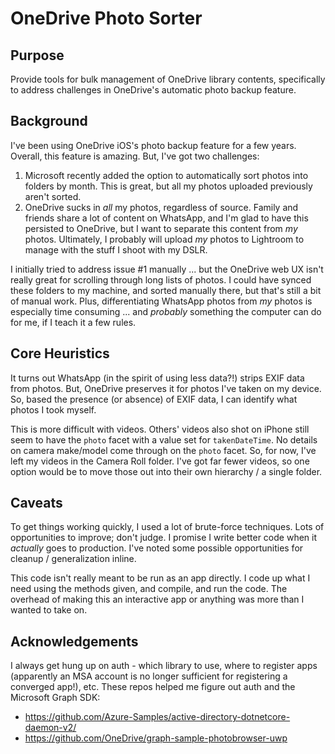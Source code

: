 # OneDrive Photo Sorter

## Purpose

Provide tools for bulk management of OneDrive library contents, specifically to address challenges in OneDrive's automatic photo backup feature.

## Background

I've been using OneDrive iOS's photo backup feature for a few years. Overall, this feature is amazing. But, I've got two challenges:

1. Microsoft recently added the option to automatically sort photos into folders by month. This is great, but all my photos uploaded previously aren't sorted.
2. OneDrive sucks in *all* my photos, regardless of source. Family and friends share a lot of content on WhatsApp, and I'm glad to have this persisted to OneDrive, but I want to separate this content from *my* photos. Ultimately, I probably will upload *my* photos to Lightroom to manage with the stuff I shoot with my DSLR.

I initially tried to address issue #1 manually ... but the OneDrive web UX isn't really great for scrolling through long lists of photos. I could have synced these folders to my machine, and sorted manually there, but that's still a bit of manual work. Plus, differentiating WhatsApp photos from *my* photos is especially time consuming ... and *probably* something the computer can do for me, if I teach it a few rules.

## Core Heuristics

It turns out WhatsApp (in the spirit of using less data?!) strips EXIF data from photos. But, OneDrive preserves it for photos I've taken on my device. So, based the presence (or absence) of EXIF data, I can identify what photos I took myself.

This is more difficult with videos. Others' videos also shot on iPhone still seem to have the `photo` facet with a value set for `takenDateTime`. No details on camera make/model come through on the `photo` facet. So, for now, I've left my videos in the Camera Roll folder. I've got far fewer videos, so one option would be to move those out into their own hierarchy / a single folder.

## Caveats

To get things working quickly, I used a lot of brute-force techniques. Lots of opportunities to improve; don't judge. I promise I write better code when it *actually* goes to production. I've noted some possible opportunities for cleanup / generalization inline.

This code isn't really meant to be run as an app directly. I code up what I need using the methods given, and compile, and run the code. The overhead of making this an interactive app or anything was more than I wanted to take on.

## Acknowledgements

I always get hung up on auth - which library to use, where to register apps (apparently an MSA account is no longer sufficient for registering a converged app!), etc. These repos helped me figure out auth and the Microsoft Graph SDK:
* https://github.com/Azure-Samples/active-directory-dotnetcore-daemon-v2/
* https://github.com/OneDrive/graph-sample-photobrowser-uwp
